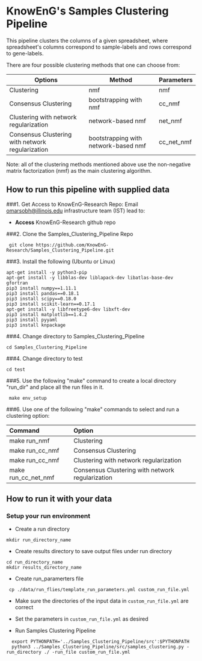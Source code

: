 # KnowEnG's Samples Clustering Pipeline 

This pipeline clusters the columns of a given spreadsheet, where spreadsheet's columns correspond to sample-labels and rows correspond to gene-labels.

There are four possible clustering methods that one can choose from:


| **Options**                                      | **Method**                           | **Parameters** |
| ------------------------------------------------ | -------------------------------------| -------------- |
| Clustering                                       | nmf                                  | nmf            |
| Consensus Clustering                             | bootstrapping with nmf               | cc_nmf         |
| Clustering with network regularization           | network-based nmf                    | net_nmf        |
| Consensus Clustering with network regularization | bootstrapping with network-based nmf | cc_net_nmf     |


Note: all of the clustering methods mentioned above use the non-negative matrix factorization (nmf) as the main clustering algorithm.

## How to run this pipeline with supplied data
###1. Get Access to KnowEnG-Research Repo:
Email omarsobh@illinois.edu infrastructure team (IST) lead to:

* __Access__ KnowEnG-Research github repo

###2. Clone the Samples_Clustering_Pipeline Repo
```
 git clone https://github.com/KnowEnG-Research/Samples_Clustering_Pipeline.git
```
 
###3. Install the following (Ubuntu or Linux)
  ```
 apt-get install -y python3-pip
 apt-get install -y libblas-dev liblapack-dev libatlas-base-dev gfortran
 pip3 install numpy==1.11.1
 pip3 install pandas==0.18.1
 pip3 install scipy==0.18.0
 pip3 install scikit-learn==0.17.1
 apt-get install -y libfreetype6-dev libxft-dev
 pip3 install matplotlib==1.4.2
 pip3 install pyyaml
 pip3 install knpackage
```

###4. Change directory to Samples_Clustering_Pipeline

```
cd Samples_Clustering_Pipeline
```

###4. Change directory to test

```
cd test
```
 
###5. Use the following "make" command to create a local directory "run_dir" and place all the run files in it.
 ```
  make env_setup
 ```

###6. Use one of the following "make" commands to select and run a clustering option:


| **Command**         | **Option**                                       | 
|:------------------- |:------------------------------------------------ | 
| make run_nmf        | Clustering                                       |
| make run_cc_nmf     | Consensus Clustering                             |
| make run_cc_nmf     | Clustering with network regularization           |
| make run_cc_net_nmf | Consensus Clustering with network regularization |

 
## How to run it with your data
### Setup your run environment

* Create a  run directory

 ```
 mkdir run_directory_name
 ```

* Create results directory to save output files under run directory

 ```
 cd run_directory_name
 mkdir results_directory_name
 ```
 
* Create run_paramerters file

```
 cp ./data/run_flies/template_run_parameters.yml custom_run_file.yml
```

* Make sure the directories of the input data in `custom_run_file.yml` are correct

* Set the parameters in `custom_run_file.yml` as desired
 
* Run Samples Clustering Pipeline

```
  export PYTHONPATH='../Samples_Clustering_Pipeline/src':$PYTHONPATH    
  python3 ../Samples_Clustering_Pipeline/src/samples_clustering.py -run_directory ./ -run_file custom_run_file.yml
  ```
  
 
